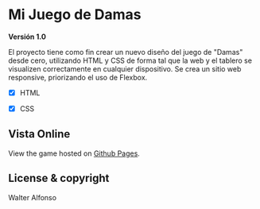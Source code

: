# Mi Juego de Damas 

**Versión 1.0**

El proyecto tiene como fin crear un nuevo diseño del juego de "Damas" desde cero, 
utilizando HTML y CSS de forma tal que la web y el tablero se visualizen correctamente
en cualquier dispositivo. Se crea un sitio web responsive, priorizando el uso de Flexbox.

- [x] HTML
- [x] CSS


## Vista Online

View the game hosted on [Github Pages](https://walfonso.github.io/mi-juego-de-damas/). 


## License & copyright
Walter Alfonso
